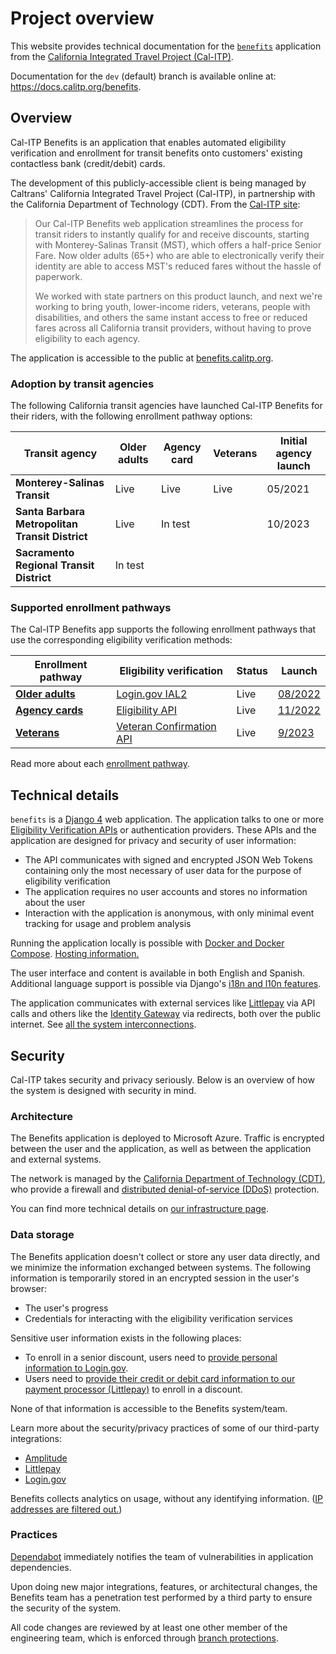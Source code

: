# Project overview

This website provides technical documentation for the [`benefits`][benefits-repo] application from the
[California Integrated Travel Project (Cal-ITP)][calitp].

Documentation for the `dev` (default) branch is available online at: <https://docs.calitp.org/benefits>.

## Overview

Cal-ITP Benefits is an application that enables automated eligibility verification and enrollment for transit
benefits onto customers' existing contactless bank (credit/debit) cards.

The development of this publicly-accessible client is being managed by Caltrans' California Integrated Travel Project (Cal-ITP), in partnership with the California Department of Technology (CDT). From the [Cal-ITP site](https://www.calitp.org/):

> Our Cal-ITP Benefits web application streamlines the process for transit riders to instantly qualify for and receive discounts, starting with Monterey-Salinas Transit (MST), which offers a half-price Senior Fare. Now older adults (65+) who are able to electronically verify their identity are able to access MST's reduced fares without the hassle of paperwork.
>
> We worked with state partners on this product launch, and next we're working to bring youth, lower-income riders, veterans, people with disabilities, and others the same instant access to free or reduced fares across all California transit providers, without having to prove eligibility to each agency.

The application is accessible to the public at [benefits.calitp.org](https://benefits.calitp.org).

### Adoption by transit agencies

The following California transit agencies have launched Cal-ITP Benefits for their riders, with the following enrollment pathway options:

| Transit agency                                  | Older adults | Agency card | Veterans | Initial agency launch |
| ----------------------------------------------- | ------------ | ----------- | -------- | --------------------- |
| **Monterey-Salinas Transit**                    | Live         | Live        | Live     | 05/2021                |
| **Santa Barbara Metropolitan Transit District** | Live         | In test     |          | 10/2023               |
| **Sacramento Regional Transit District**        | In test      |             |          |                       |

### Supported enrollment pathways

The Cal-ITP Benefits app supports the following enrollment pathways that use the corresponding eligibility verification methods:

| Enrollment pathway                                             | Eligibility verification                                                              | Status | Launch                                                                |
| -------------------------------------------------------------- | ------------------------------------------------------------------------------------- | ------ | --------------------------------------------------------------------- |
| [**Older adults**](/benefits/enrollment-pathways/older-adults) | [Login.gov IAL2](https://developers.login.gov/attributes/)                            | Live   | [08/2022](https://github.com/cal-itp/benefits/releases/tag/2022.08.1)  |
| [**Agency cards**](/benefits/enrollment-pathways/agency-cards) | [Eligibility API](https://docs.calitp.org/eligibility-api/specification/)             | Live   | [11/2022](https://github.com/cal-itp/benefits/releases/tag/2022.11.1) |
| [**Veterans**](/benefits/enrollment-pathways/veterans)         | [Veteran Confirmation API](https://developer.va.gov/explore/api/veteran-confirmation) | Live   | [9/2023](https://github.com/cal-itp/benefits/releases/tag/2023.09.1)  |

Read more about each [enrollment pathway](/benefits/enrollment-pathways/).

## Technical details

`benefits` is a [Django 4][django] web application. The application talks to one or more [Eligibility Verification APIs](https://docs.calitp.org/eligibility-api/specification) or authentication providers. These APIs and the application are
designed for privacy and security of user information:

- The API communicates with signed and encrypted JSON Web Tokens containing only the most necessary of user data for the purpose of eligibility verification
- The application requires no user accounts and stores no information about the user
- Interaction with the application is anonymous, with only minimal event tracking for usage and problem analysis

Running the application locally is possible with [Docker and Docker Compose][docker]. [Hosting information.][hosting]

The user interface and content is available in both English and Spanish. Additional language support is possible via Django's
[i18n and l10n features][i18n].

The application communicates with external services like [Littlepay][littlepay] via API calls and others like the [Identity Gateway](https://dev.auth.cdt.ca.gov) via redirects, both over the public internet. See [all the system interconnections][interconnections].

## Security

Cal-ITP takes security and privacy seriously. Below is an overview of how the system is designed with security in mind.

### Architecture

The Benefits application is deployed to Microsoft Azure. Traffic is encrypted between the user and the application, as well as between the application and external systems.

The network is managed by the [California Department of Technology (CDT)](https://cdt.ca.gov/), who provide a firewall and [distributed denial-of-service (DDoS)](https://www.cloudflare.com/learning/ddos/what-is-a-ddos-attack/) protection.

You can find more technical details on [our infrastructure page](deployment/infrastructure/).

### Data storage

The Benefits application doesn't collect or store any user data directly, and we minimize the information exchanged between systems. The following information is temporarily stored in an encrypted session in the user's browser:

- The user's progress
- Credentials for interacting with the eligibility verification services

Sensitive user information exists in the following places:

- To enroll in a senior discount, users need to [provide personal information to Login.gov](https://benefits.calitp.org/help#login-gov-verify).
- Users need to [provide their credit or debit card information to our payment processor (Littlepay)](https://benefits.calitp.org/help#littlepay) to enroll in a discount.

None of that information is accessible to the Benefits system/team.

Learn more about the security/privacy practices of some of our third-party integrations:

- [Amplitude](https://amplitude.com/amplitude-security-and-privacy)
- [Littlepay](https://littlepay.com/privacy-policy/)
- [Login.gov](https://www.login.gov/policy/)

Benefits collects analytics on usage, without any identifying information. ([IP addresses are filtered out.](https://github.com/cal-itp/benefits/blob/3a5f7c28036b77355d7a137df4f33bd2a9362de1/benefits/core/templates/core/includes/analytics.html#L31))

### Practices

[Dependabot](https://github.com/features/security/software-supply-chain) immediately notifies the team of vulnerabilities in application dependencies.

Upon doing new major integrations, features, or architectural changes, the Benefits team has a penetration test performed by a third party to ensure the security of the system.

All code changes are reviewed by at least one other member of the engineering team, which is enforced through [branch protections](https://docs.github.com/en/repositories/configuring-branches-and-merges-in-your-repository/defining-the-mergeability-of-pull-requests/about-protected-branches).

[benefits-repo]: https://github.com/cal-itp/benefits
[calitp]: https://calitp.org
[django]: https://docs.djangoproject.com/en/
[docker]: https://www.docker.com/products/docker-desktop
[interconnections]: deployment/infrastructure/#system-interconnections
[hosting]: deployment/
[littlepay]: https://littlepay.com/
[i18n]: https://docs.djangoproject.com/en/4.0/topics/i18n/
